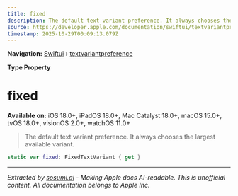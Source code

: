```yaml
---
title: fixed
description: The default text variant preference. It always chooses the largest available variant.
source: https://developer.apple.com/documentation/swiftui/textvariantpreference/fixed
timestamp: 2025-10-29T00:09:13.079Z
---
```


**Navigation:** [Swiftui](/documentation/swiftui) › [textvariantpreference](/documentation/swiftui/textvariantpreference)

**Type Property**

# fixed

**Available on:** iOS 18.0+, iPadOS 18.0+, Mac Catalyst 18.0+, macOS 15.0+, tvOS 18.0+, visionOS 2.0+, watchOS 11.0+

> The default text variant preference. It always chooses the largest available variant.

```swift
static var fixed: FixedTextVariant { get }
```

---

*Extracted by [sosumi.ai](https://sosumi.ai) - Making Apple docs AI-readable.*
*This is unofficial content. All documentation belongs to Apple Inc.*
